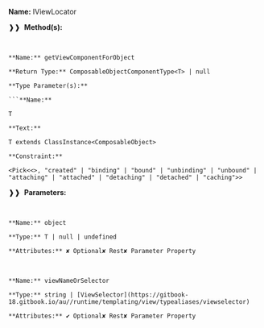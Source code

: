 **Name:** IViewLocator

❱❱&nbsp;&nbsp;**Method(s):**

&nbsp;&nbsp;&nbsp;&nbsp;&nbsp;
```
**Name:** getViewComponentForObject

**Return Type:** ComposableObjectComponentType<T> | null

**Type Parameter(s):**

```**Name:**

T

**Text:**

T extends ClassInstance<ComposableObject>

**Constraint:**

<Pick<<>, "created" | "binding" | "bound" | "unbinding" | "unbound" | "attaching" | "attached" | "detaching" | "detached" | "caching">>

```

❱❱&nbsp;&nbsp;**Parameters:**

&nbsp;&nbsp;&nbsp;&nbsp;&nbsp;
```
**Name:** object

**Type:** T | null | undefined

**Attributes:** ✘ Optional✘ Rest✘ Parameter Property

```

&nbsp;&nbsp;&nbsp;&nbsp;&nbsp;
```
**Name:** viewNameOrSelector

**Type:** string | [ViewSelector](https://gitbook-18.gitbook.io/au//runtime/templating/view/typealiases/viewselector)

**Attributes:** ✔ Optional✘ Rest✘ Parameter Property

```

```


